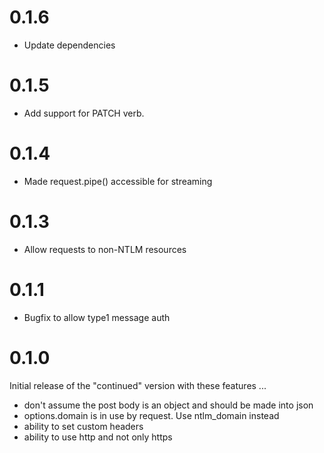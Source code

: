 # 0.1.6

* Update dependencies 

# 0.1.5

* Add support for PATCH verb. 

# 0.1.4

* Made request.pipe() accessible for streaming

# 0.1.3

* Allow requests to non-NTLM resources

# 0.1.1

* Bugfix to allow type1 message auth

# 0.1.0

Initial release of the "continued" version with these features ...

* don't assume the post body is an object and should be made into json
* options.domain is in use by request. Use ntlm_domain instead
* ability to set custom headers
* ability to use http and not only https
